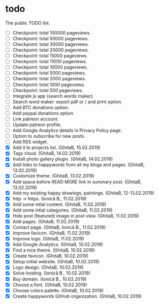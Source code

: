 # todo
The public TODO list.

- [ ] Checkpoint: total 100000 pageviews.
- [ ] Checkpoint: total 50000 pageviews.
- [ ] Checkpoint: total 30000 pageviews.
- [ ] Checkpoint: total 20000 pageviews.
- [ ] Checkpoint: total 15000 pageviews.
- [ ] Checkpoint: total 11000 pageviews.
- [ ] Checkpoint: total 10000 pageviews.
- [ ] Checkpoint: total 5000 pageviews.
- [ ] Checkpoint: total 2000 pageviews.
- [ ] Checkpoint: total 1000 pageviews.
- [ ] Checkpoint: total 500 pageviews.
- [ ] Integrate js app (search words maker).
- [ ] Search word maker: export pdf or / and print option.
- [ ] Add BTC donations option.
- [ ] Add paypal donations option.
- [ ] Link patreon account.
- [ ] Update patreon profile.
- [ ] Add Google Analytics details in Privacy Policy page.
- [ ] Option to subscribe for new posts.
- [ ] Add RSS widget.
- [x] Add it to projects list. (GhitaB, 15.02.2019)
- [x] Tags cloud. (GhitaB, 14.02.2019)
- [x] Install photo gallery plugin. (GhitaB, 14.02.2019)
- [x] Add links to happywords from all my blogs and pages. (GhitaB, 13.02.2019)
- [x] Customize theme. (GhitaB, 13.02.2019)
- [x] Add space before READ MORE link in summary post. (GhitaB, 13.02.2019)
- [x] Add my existing happy drawings, paintings. (GhitaB, 12-13.02.2019)
- [x] http -> https. (Ionică B., 11.02.2019)
- [x] Add some intial content. (GhitaB, 11.02.2019)
- [x] Add some intial categories. (GhitaB, 11.02.2019)
- [x] Hide post (featured) image in post view. (GhitaB, 11.02.2019)
- [x] Add pages. (GhitaB, 11.02.2019)
- [x] Contact page. (GhitaB, Ionică B., 11.02.2019)
- [x] Improve favicon. (GhitaB, 11.02.2019)
- [x] Improve logo. (GhitaB, 11.02.2019)
- [x] Add Google Analytics. (GhitaB, 10.02.2019)
- [x] Find a nice theme. (GhitaB, 10.02.2019)
- [x] Create favicon. (GhitaB, 10.02.2019)
- [x] Setup initial website. (GhitaB, 10.02.2019)
- [x] Logo design. (GhitaB, 10.02.2019)
- [x] Solve hosting. (Ionică B., 10.02.2019)
- [x] Buy domain. (Ionică B., 10.02.2019)
- [x] Choose a font. (GhitaB, 10.02.2019)
- [x] Choose colors palette. (GhitaB, 10.02.2019)
- [x] Create happywords GitHub organization. (GhitaB, 10.02.2019)
